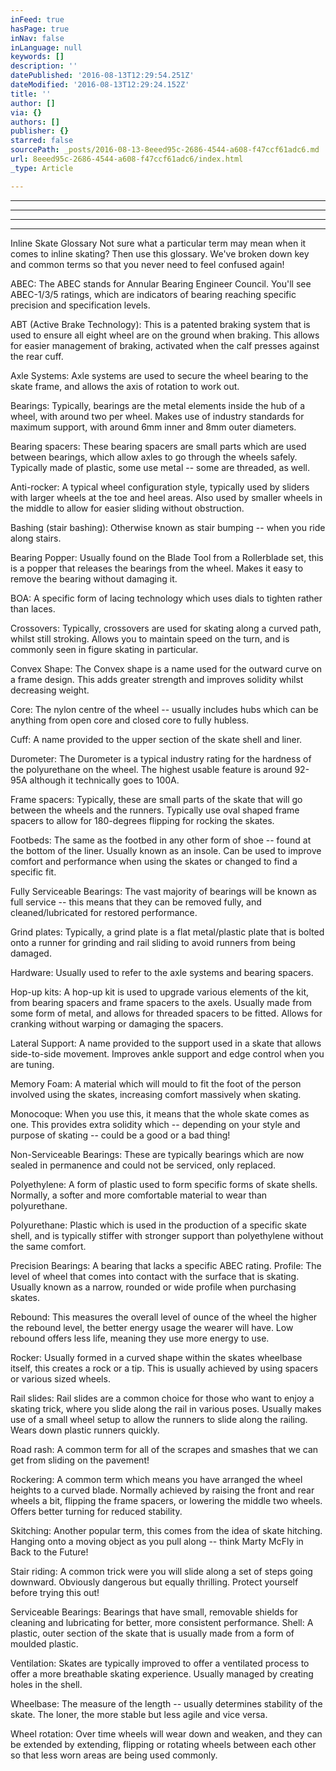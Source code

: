 ```yaml
---
inFeed: true
hasPage: true
inNav: false
inLanguage: null
keywords: []
description: ''
datePublished: '2016-08-13T12:29:54.251Z'
dateModified: '2016-08-13T12:29:24.152Z'
title: ''
author: []
via: {}
authors: []
publisher: {}
starred: false
sourcePath: _posts/2016-08-13-8eeed95c-2686-4544-a608-f47ccf61adc6.md
url: 8eeed95c-2686-4544-a608-f47ccf61adc6/index.html
_type: Article

---
```

****

****

****

****

Inline Skate Glossary Not sure what a particular term may mean when it comes to inline skating? Then use this glossary. We've broken down key and common terms so that you never need to feel confused again!

ABEC: The ABEC stands for Annular Bearing Engineer Council. You'll see ABEC-1/3/5 ratings, which are indicators of bearing reaching specific precision and specification levels.

ABT (Active Brake Technology): This is a patented braking system that is used to ensure all eight wheel are on the ground when braking. This allows for easier management of braking, activated when the calf presses against the rear cuff.

Axle Systems: Axle systems are used to secure the wheel bearing to the skate frame, and allows the axis of rotation to work out.

Bearings: Typically, bearings are the metal elements inside the hub of a wheel, with around two per wheel. Makes use of industry standards for maximum support, with around 6mm inner and 8mm outer diameters.

Bearing spacers: These bearing spacers are small parts which are used between bearings, which allow axles to go through the wheels safely. Typically made of plastic, some use metal -- some are threaded, as well.

Anti-rocker: A typical wheel configuration style, typically used by sliders with larger wheels at the toe and heel areas. Also used by smaller wheels in the middle to allow for easier sliding without obstruction.

Bashing (stair bashing): Otherwise known as stair bumping -- when you ride along stairs.

Bearing Popper: Usually found on the Blade Tool from a Rollerblade set, this is a popper that releases the bearings from the wheel. Makes it easy to remove the bearing without damaging it.

BOA: A specific form of lacing technology which uses dials to tighten rather than laces.

Crossovers: Typically, crossovers are used for skating along a curved path, whilst still stroking. Allows you to maintain speed on the turn, and is commonly seen in figure skating in particular.

Convex Shape: The Convex shape is a name used for the outward curve on a frame design. This adds greater strength and improves solidity whilst decreasing weight.

Core: The nylon centre of the wheel -- usually includes hubs which can be anything from open core and closed core to fully hubless.

Cuff: A name provided to the upper section of the skate shell and liner.

Durometer: The Durometer is a typical industry rating for the hardness of the polyurethane on the wheel. The highest usable feature is around 92-95A although it technically goes to 100A.

Frame spacers: Typically, these are small parts of the skate that will go between the wheels and the runners. Typically use oval shaped frame spacers to allow for 180-degrees flipping for rocking the skates.

Footbeds: The same as the footbed in any other form of shoe -- found at the bottom of the liner. Usually known as an insole. Can be used to improve comfort and performance when using the skates or changed to find a specific fit.

Fully Serviceable Bearings: The vast majority of bearings will be known as full service -- this means that they can be removed fully, and cleaned/lubricated for restored performance.

Grind plates: Typically, a grind plate is a flat metal/plastic plate that is bolted onto a runner for grinding and rail sliding to avoid runners from being damaged.

Hardware: Usually used to refer to the axle systems and bearing spacers.

Hop-up kits: A hop-up kit is used to upgrade various elements of the kit, from bearing spacers and frame spacers to the axels. Usually made from some form of metal, and allows for threaded spacers to be fitted. Allows for cranking without warping or damaging the spacers.

Lateral Support: A name provided to the support used in a skate that allows side-to-side movement. Improves ankle support and edge control when you are tuning.

Memory Foam: A material which will mould to fit the foot of the person involved using the skates, increasing comfort massively when skating.

Monocoque: When you use this, it means that the whole skate comes as one. This provides extra solidity which -- depending on your style and purpose of skating -- could be a good or a bad thing!

Non-Serviceable Bearings: These are typically bearings which are now sealed in permanence and could not be serviced, only replaced.

Polyethylene: A form of plastic used to form specific forms of skate shells. Normally, a softer and more comfortable material to wear than polyurethane.

Polyurethane: Plastic which is used in the production of a specific skate shell, and is typically stiffer with stronger support than polyethylene without the same comfort.

Precision Bearings: A bearing that lacks a specific ABEC rating. Profile: The level of wheel that comes into contact with the surface that is skating. Usually known as a narrow, rounded or wide profile when purchasing skates.

Rebound: This measures the overall level of ounce of the wheel the higher the rebound level, the better energy usage the wearer will have. Low rebound offers less life, meaning they use more energy to use.

Rocker: Usually formed in a curved shape within the skates wheelbase itself, this creates a rock or a tip. This is usually achieved by using spacers or various sized wheels.

Rail slides: Rail slides are a common choice for those who want to enjoy a skating trick, where you slide along the rail in various poses. Usually makes use of a small wheel setup to allow the runners to slide along the railing. Wears down plastic runners quickly.

Road rash: A common term for all of the scrapes and smashes that we can get from sliding on the pavement!

Rockering: A common term which means you have arranged the wheel heights to a curved blade. Normally achieved by raising the front and rear wheels a bit, flipping the frame spacers, or lowering the middle two wheels. Offers better turning for reduced stability.

Skitching: Another popular term, this comes from the idea of skate hitching. Hanging onto a moving object as you pull along -- think Marty McFly in Back to the Future!

Stair riding: A common trick were you will slide along a set of steps going downward. Obviously dangerous but equally thrilling. Protect yourself before trying this out!

Serviceable Bearings: Bearings that have small, removable shields for cleaning and lubricating for better, more consistent performance. Shell: A plastic, outer section of the skate that is usually made from a form of moulded plastic.

Ventilation: Skates are typically improved to offer a ventilated process to offer a more breathable skating experience. Usually managed by creating holes in the shell.

Wheelbase: The measure of the length -- usually determines stability of the skate. The loner, the more stable but less agile and vice versa.

Wheel rotation: Over time wheels will wear down and weaken, and they can be extended by extending, flipping or rotating wheels between each other so that less worn areas are being used commonly.